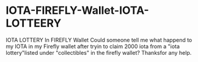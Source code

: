 # IOTA-FIREFLY-Wallet-IOTA-LOTTEERY
IOTA LOTTERY In FIREFLY Wallet
Could someone tell me what happend to my IOTA in my Firefly wallet after tryin to claim 2000 iota from a "iota lottery"listed under "collectibles" in the firefly wallet? Thanksfor any help.
